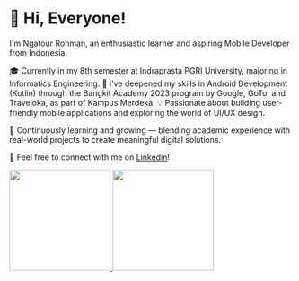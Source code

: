 # 👋 Hi, Everyone!

I'm Ngatour Rohman, an enthusiastic learner and aspiring Mobile Developer from Indonesia.

🎓 Currently in my 8th semester at Indraprasta PGRI University, majoring in Informatics Engineering.
📱 I’ve deepened my skills in Android Development (Kotlin) through the Bangkit Academy 2023 program by Google, GoTo, and Traveloka, as part of Kampus Merdeka.
💡 Passionate about building user-friendly mobile applications and exploring the world of UI/UX design.

🌱 Continuously learning and growing — blending academic experience with real-world projects to create meaningful digital solutions.

🔗 Feel free to connect with me on [Linkedin](https://www.linkedin.com/in/ngatour-rohman/)!

<p align="left">
<a href="https://github.com/NgatourRohman">
  <img height="180em" src="https://github-readme-stats-eight-theta.vercel.app/api?username=NgatourRohman&show_icons=true&theme=algolia&include_all_commits=true&count_private=true"/>
  <img height="180em" src="https://github-readme-stats-eight-theta.vercel.app/api/top-langs/?username=NgatourRohman&layout=compact&langs_count=8&theme=algolia"/>
</a>
</p>

